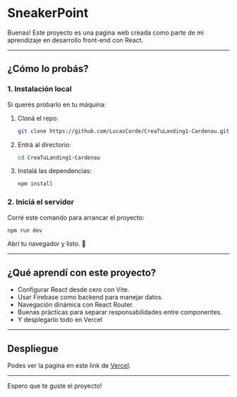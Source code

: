 # **SneakerPoint**

Buenas! Este proyecto es una pagina web creada como parte de mi aprendizaje en desarrollo front-end con React. 

---

## **¿Cómo lo probás?**

### **1. Instalación local**  
Si querés probarlo en tu máquina:

1. Cloná el repo:  
   ```bash
   git clone https://github.com/LucasCarde/CreaTuLanding1-Cardenau.git
   ```
2. Entrá al directorio:  
   ```bash
   cd CreaTuLanding1-Cardenau
   ```
3. Instalá las dependencias:  
   ```bash
   npm install
   ``````

### **2. Iniciá el servidor**  
Corré este comando para arrancar el proyecto:  
```bash
npm run dev
```  
Abrí tu navegador y listo. 🎉

---

## **¿Qué aprendí con este proyecto?**

- Configurar React desde cero con Vite.  
- Usar Firebase como backend para manejar datos.  
- Navegación dinámica con React Router.  
- Buenas prácticas para separar responsabilidades entre componentes.  
- Y desplegarlo todo en Vercel

---

## **Despliegue**

Podes ver la pagina en este link de [Vercel](https://crea-tu-landing1-cardenau.vercel.app/).

---

Espero que te guste el proyecto!

